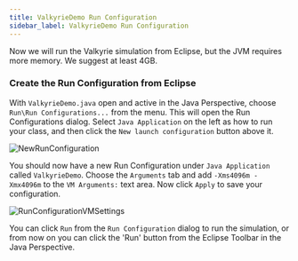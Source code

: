 ```yaml
---
title: ValkyrieDemo Run Configuration
sidebar_label: ValkyrieDemo Run Configuration
---
```


Now we will run the Valkyrie simulation from Eclipse, but the JVM requires more memory.  We suggest at least 4GB.

### Create the Run Configuration from Eclipse

With `ValkyrieDemo.java` open and active in the Java Perspective, choose `Run\Run Configurations...` from the menu.  This will open the Run Configurations dialog. Select `Java Application` on the left as how to run your class, and then click the `New launch configuration` button above it.

![NewRunConfiguration](/img/quickstart/eclipseNewRunConfiguration.png)

You should now have a new Run Configuration under `Java Application` called `ValkyrieDemo`. Choose the `Arguments` tab and add `-Xms4096m -Xmx4096m` to the `VM Arguments:` text area.  Now click `Apply` to save your configuration.

![RunConfigurationVMSettings](/img/quickstart/eclipseVMMemorySetting.png)

You can click `Run` from the `Run Configuration` dialog to run the simulation, or from now on you can click the 'Run' button from the Eclipse Toolbar in the Java Perspective.

